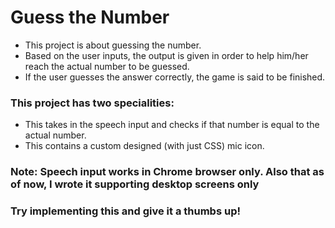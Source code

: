 # Guess the Number

* This project is about guessing the number.
* Based on the user inputs, the output is given in order to help him/her reach the actual number to be guessed.
* If the user guesses the answer correctly, the game is said to be finished.

### This project has two specialities:
* This takes in the speech input and checks if that number is equal to the actual number.
* This contains a custom designed (with just CSS) mic icon.

### Note: Speech input works in Chrome browser only. Also that as of now, I wrote it supporting desktop screens only

### Try implementing this and give it a thumbs up!
